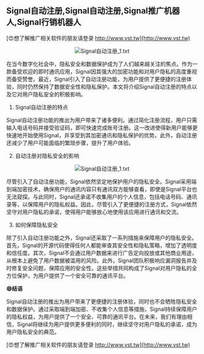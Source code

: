 ## **Signal自动注册,Signal自动注册,Signal推广机器人,Signal行销机器人**

[😍想了解推广相关软件的朋友请登录 http://www.vst.tw](http://www.vst.tw)

 <center><img src="https://vst.tw/MP4/tuiguang/png/7.png" alt="Signal自动注册_1.txt"></center>

在当今数字化社会中，隐私安全和数据保护成为了人们越来越关注的焦点。作为一款备受欢迎的即时通讯应用，Signal因其强大的加密功能和对用户隐私的高度重视而备受赞誉。最近，Signal引入了自动注册功能，为用户提供了更便捷的注册体验，同时仍然保持了数据安全性和隐私保护。本文将介绍Signal自动注册的特点以及它对用户隐私安全的积极影响。

1. Signal自动注册的特点

Signal自动注册功能的推出为用户带来了诸多便利。通过简化注册流程，用户只需输入电话号码并接受验证码，即可快速完成账号注册。这一改进使得新用户能够更快速地开始使用Signal，并享受到其加密通讯和隐私保护的优势。此外，自动注册还减少了用户可能面临的繁琐步骤，提升了用户体验。

2. 自动注册对隐私安全的影响

 <center><img src="https://vst.tw/MP4/tuiguang/png/6.png" alt="Signal自动注册_1.txt"></center>

尽管引入了自动注册功能，Signal依然坚定地保护用户的隐私安全。Signal采用端到端加密技术，确保用户的通讯内容只有通讯双方能够查看，即使是Signal平台也无法窥探。与此同时，Signal还承诺不收集用户的个人信息，包括电话号码、通讯录等，以保障用户的隐私权益。因此，尽管引入了更便捷的注册方式，Signal依然坚守对用户隐私的承诺，使得用户能够放心地使用该应用进行通讯和交流。

3. 如何保障隐私安全

除了引入自动注册功能之外，Signal还采取了一系列措施来保障用户的隐私安全。首先，Signal的开源代码使得任何人都能审查其安全性和隐私策略，增加了透明度和信任度。其次，Signal不会通过用户数据来进行广告定向投放或其他商业用途，从根本上避免了用户数据被滥用的风险。此外，Signal团队积极响应漏洞报告并及时修复安全问题，保障应用的安全性。这些举措共同构成了Signal对用户隐私的全方位保护，为用户提供了一个安全可靠的通讯平台。

**😄结语**

Signal自动注册的推出为用户带来了更便捷的注册体验，同时也不会牺牲隐私安全和数据保护。通过采取端到端加密、不收集个人信息等措施，Signal持续保障用户的隐私权益，为用户提供了一个安全、可靠的通讯平台。在未来，我们有理由相信，Signal将继续为用户提供更多便利的同时，继续坚守对用户隐私的承诺，成为用户隐私安全的典范。

[😍想了解推广相关软件的朋友请登录 http://www.vst.tw](http://www.vst.tw)



